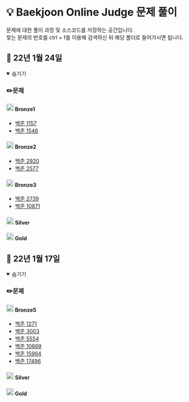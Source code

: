 # :bulb: Baekjoon Online Judge 문제 풀이
문제에 대한 풀이 과정 및 소스코드를 저장하는 공간입니다.  
찾는 문제의 번호를 ctrl + f를 이용해 검색하신 뒤 해당 폴더로 들어가시면 됩니다.
## 📁 22년 1월 24일

<details open><summary>숨기기</summary>

### ✏️문제

#### <img src="https://d2gd6pc034wcta.cloudfront.net/tier/1-a.svg" width="20" height="20"> Bronze1
- [백준 1157](./BaekjoonOnlineJudge/BOJ_1157)
- [백준 1546](./BaekjoonOnlineJudge/BOJ_1546)

#### <img src="https://d2gd6pc034wcta.cloudfront.net/tier/1-a.svg" width="20" height="20"> Bronze2
- [백준 2920](./BaekjoonOnlineJudge/BOJ_2920)
- [백준 2577](./BaekjoonOnlineJudge/BOJ_2577)

#### <img src="https://d2gd6pc034wcta.cloudfront.net/tier/1-a.svg" width="20" height="20"> Bronze3
- [백준 2739](./BaekjoonOnlineJudge/BOJ_2739)
- [백준 10871](./BaekjoonOnlineJudge/BOJ_10871)



#### <img src="https://d2gd6pc034wcta.cloudfront.net/tier/6-a.svg" width="20" height="20"> Silver


#### <img src="https://d2gd6pc034wcta.cloudfront.net/tier/11-a.svg" width="20" height="20"> Gold

 </details>   

## 📁 22년 1월 17일

<details open><summary>숨기기</summary>
 
### ✏️문제
#### <img src="https://d2gd6pc034wcta.cloudfront.net/tier/1-a.svg" width="20" height="20"> Bronze5


 
- [백준 1271](./BaekjoonOnlineJudge/BOJ_1271)
- [백준 3003](./BaekjoonOnlineJudge/BOJ_3003)
- [백준 5554](./BaekjoonOnlineJudge/BOJ_5554)
- [백준 10869](./BaekjoonOnlineJudge/BOJ_10869)
- [백준 15964](./BaekjoonOnlineJudge/BOJ_15964)
- [백준 17496](./BaekjoonOnlineJudge/BOJ_17496)



#### <img src="https://d2gd6pc034wcta.cloudfront.net/tier/6-a.svg" width="20" height="20"> Silver

#### <img src="https://d2gd6pc034wcta.cloudfront.net/tier/11-a.svg" width="20" height="20"> Gold
 
 </details>   

